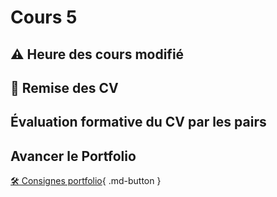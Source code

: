 # Cours 5

## ⚠️ Heure des cours modifié

## 🚨 Remise des CV

## Évaluation formative du CV par les pairs
  





## Avancer le Portfolio
[🛠️ Consignes portfolio](./stages/portfolio.md){ .md-button }      
